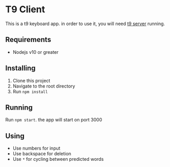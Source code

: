 # T9 Client

This is a t9 keyboard app. in order to use it, you will need [t9 server](https://github.com/ducaale/t9-client) running.

## Requirements
* Nodejs v10 or greater

## Installing
1. Clone this project
2. Navigate to the root directory
3. Run `npm install`

## Running
Run `npm start`. the app will start on port 3000

## Using
- Use numbers for input
- Use backspace for deletion
- Use `*` for cycling between predicted words